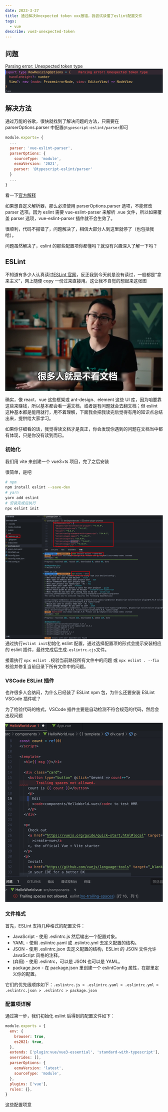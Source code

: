 ```yaml
---
date: 2023-3-27
title: 通过解决Unexpected token xxx报错，我尝试读懂了eslint配置文件
tags:
  - vue
describe: vue3-unexpected-token
---
```


## 问题

Parsing error: Unexpected token type
![unexpected token](./images/unexpected-token.png)

## 解决方法

通过万能的谷歌，很快就找到了解决问题的方法，只需要在 parserOptions.parser 中配置`@typescript-eslint/parser`即可

```js
module.exports= {
  ...
  parser: 'vue-eslint-parser',
  parserOptions: {
    sourceType: 'module',
    ecmaVersion: '2021',
    parser: '@typescript-eslint/parser'
  }
  ...
}
```

看一下[官方解释](https://eslint.vuejs.org/user-guide/#how-to-use-a-custom-parser)

如果想自定义解析器，那么必须使用 parserOptions.parser 选项，不能修改 parser 选项。因为 eslint 需要 vue-eslint-parser 来解析 .vue 文件，所以如果覆盖 parser 选项，vue-eslint-parser 插件就不会生效了。

很顺利，代码不报错了，问题解决了，相信大部分人到这里就停了（也包括我哈）。

问题虽然解决了，eslint 的那些配置项你都懂吗？就没有兴趣深入了解一下吗？

## ESLint

不知道有多少人认真读过[ESLint 官网](https://eslint.bootcss.com/docs/user-guide/configuring)，反正我到今天前是没有读过，一般都是“拿来主义”，网上随便 copy 一份过来直接用。这让我不自觉的想起来这张图

![duwendang.png](./images/duwendang.png)

确实，像 react、vue 这些框架或 ant-design、element 这些 UI 库，因为咱要靠这些来赚钱，所以基本都会看一遍文档，或者是有问题就会去翻文档；但 eslint 这种基本都是能用就行，用不着理解，下面我会把我读完后觉得有用的知识点总结出来，提供给大家学习。

如果你仔细看的话，我觉得读文档才是真正，你会发现你遇到的问题在文档当中都有体现，只是你没有读到而已。

### 初始化

我们用 vite 来创建一个 vue3+ts 项目，完了之后安装

很简单，是吧

```bash
# npm
npm install eslint --save-dev
# yarn
yarn add eslint
# 安装完成后执行
npx eslint init
```

![pnpmInstallEslint.png](./images/pnpmInstallEslint.png)
通过执行`eslint init`初始化 eslint 配置，通过选择配置项的形式会提示安装相应的 eslint 插件，最终完成后生成`.eslintrc.cjs`文件。

接着执行 `npx eslint .`校验当前路径所有文件中的问题 或 `npx eslint . --fix` 校验并修复当前目录下所有文件中的问题。

### VSCode ESLint 插件

也许很多人会纳闷，为什么已经装了 ESLint npm 包，为什么还要安装 ESLint VSCode 插件呢？

为了检验代码的格式，VSCode 插件主要是自动检测不符合规范的代码，然后会出现问题

![eslint-error.png](./images/eslint-error.png)

### 文件格式

首先，ESLint 支持几种格式的配置文件：

- JavaScript - 使用 .eslintrc.js 然后输出一个配置对象。
- YAML - 使用 .eslintrc.yaml 或 .eslintrc.yml 去定义配置的结构。
- JSON - 使用 .eslintrc.json 去定义配置的结构，ESLint 的 JSON 文件允许 JavaScript 风格的注释。
- (弃用) - 使用 .eslintrc，可以是 JSON 也可以是 YAML。
- package.json - 在 package.json 里创建一个 eslintConfig 属性，在那里定义你的配置。

它们的优先级顺序如下：`.eslintrc.js > .eslintrc.yaml > .eslintrc.yml > .eslintrc.json > .eslintrc > package.json`

### 配置项详解

通过第一步，我们初始化 eslint 后得到的配置文件如下：

```js
module.exports = {
  env: {
    browser: true,
    es2021: true,
  },
  extends: ['plugin:vue/vue3-essential', 'standard-with-typescript'],
  overrides: [],
  parserOptions: {
    ecmaVersion: 'latest',
    sourceType: 'module',
  },
  plugins: ['vue'],
  rules: {},
}
```

这些配置项意
